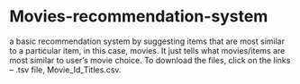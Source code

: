 # Movies-recommendation-system
a basic recommendation system by suggesting items that are most similar to a particular item, in this case, movies. It just tells what movies/items are most similar to user’s movie choice. To download the files, click on the links – .tsv file, Movie_Id_Titles.csv.
